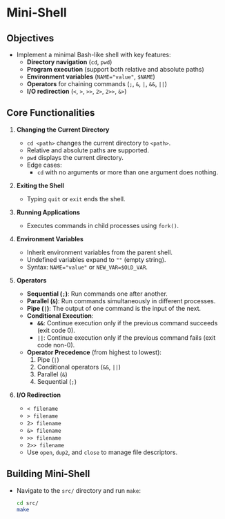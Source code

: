 # Mini-Shell


## Objectives
- Implement a minimal Bash-like shell with key features:
  - **Directory navigation** (`cd`, `pwd`)
  - **Program execution** (support both relative and absolute paths)
  - **Environment variables** (`NAME="value"`, `$NAME`)
  - **Operators** for chaining commands (`;`, `&`, `|`, `&&`, `||`)
  - **I/O redirection** (`<`, `>`, `>>`, `2>`, `2>>`, `&>`)

## Core Functionalities

1. **Changing the Current Directory**
   - `cd <path>` changes the current directory to `<path>`.
   - Relative and absolute paths are supported.
   - `pwd` displays the current directory.
   - Edge cases:
     - `cd` with no arguments or more than one argument does nothing.

2. **Exiting the Shell**
   - Typing `quit` or `exit` ends the shell.

3. **Running Applications**
   - Executes commands in child processes using `fork()`.

4. **Environment Variables**
   - Inherit environment variables from the parent shell.
   - Undefined variables expand to `""` (empty string).
   - Syntax: `NAME="value"` or `NEW_VAR=$OLD_VAR`.

5. **Operators**
   - **Sequential (`;`)**: Run commands one after another.
   - **Parallel (`&`)**: Run commands simultaneously in different processes.
   - **Pipe (`|`)**: The output of one command is the input of the next.
   - **Conditional Execution**:
     - **`&&`**: Continue execution only if the previous command succeeds (exit code 0).
     - **`||`**: Continue execution only if the previous command fails (exit code non-0).
   - **Operator Precedence** (from highest to lowest):  
     1) Pipe (`|`)  
     2) Conditional operators (`&&`, `||`)  
     3) Parallel (`&`)  
     4) Sequential (`;`)

6. **I/O Redirection**
   - `< filename`  
   - `> filename`  
   - `2> filename`  
   - `&> filename`  
   - `>> filename`  
   - `2>> filename`  
   - Use `open`, `dup2`, and `close` to manage file descriptors.

## Building Mini-Shell
- Navigate to the `src/` directory and run `make`:
  ```sh
  cd src/
  make
